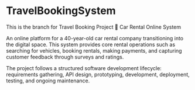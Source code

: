 # TravelBookingSystem
This is the branch for Travel Booking Project
🚗 Car Rental Online System

An online platform for a 40-year-old car rental company transitioning into the digital space. This system provides core rental operations such as searching for vehicles, booking rentals, making payments, and capturing customer feedback through surveys and ratings.

The project follows a structured software development lifecycle: requirements gathering, API design, prototyping, development, deployment, testing, and ongoing maintenance.